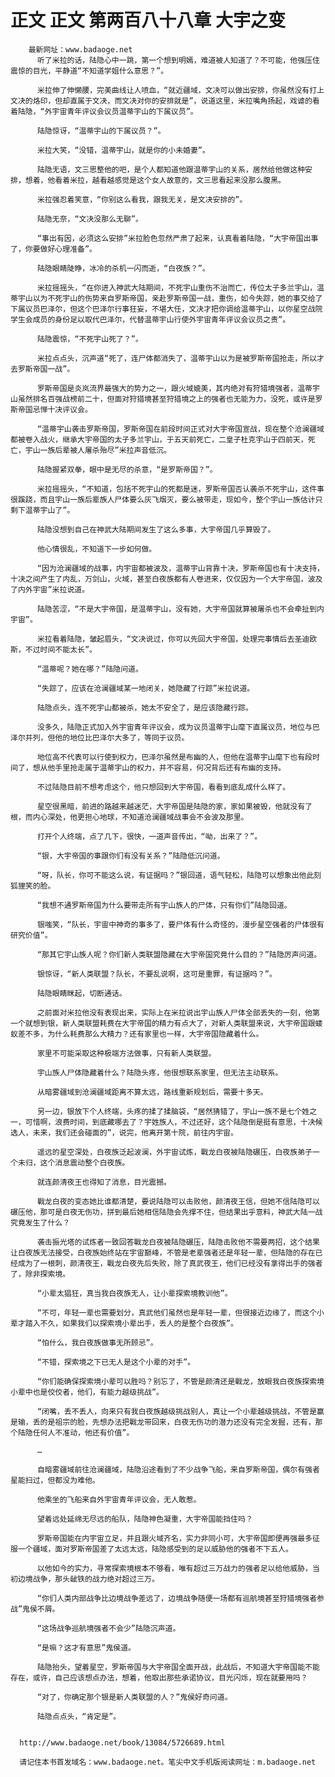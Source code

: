 # 正文 正文 第两百八十八章 大宇之变
        最新网址：www.badaoge.net
          听了米拉的话，陆隐心中一跳，第一个想到明嫣，难道被人知道了？不可能，他强压住震惊的目光，平静道“不知道学姐什么意思？”。
      
          米拉伸了伸懒腰，完美曲线让人喷血，“就近疆域，文决可以做出安排，你虽然没有打上文决的烙印，但却直属于文决，而文决对你的安排就是”，说道这里，米拉嘴角扬起，戏谑的看着陆隐，“外宇宙青年评议会议员温蒂宇山的下属议员”。
      
          陆隐惊讶，“温蒂宇山的下属议员？”。
      
          米拉大笑，“没错，温蒂宇山，就是你的小未婚妻”。
      
          陆隐无语，文三思整他的吧，是个人都知道他跟温蒂宇山的关系，居然给他做这种安排，想着，他看着米拉，越看越感觉是这个女人故意的，文三思看起来没那么腹黑。
      
          米拉强忍着笑意，“你别这么看我，跟我无关，是文决安排的”。
      
          陆隐无奈，“文决没那么无聊”。
      
          “事出有因，必须这么安排”米拉脸色忽然严肃了起来，认真看着陆隐，“大宇帝国出事了，你要做好心理准备”。
      
          陆隐眼睛陡睁，冰冷的杀机一闪而逝，“白夜族？”。
      
          米拉摇摇头，“在你进入神武大陆期间，不死宇山重伤不治而亡，传位太子多兰宇山，温蒂宇山以为不死宇山的伤势来自罗斯帝国，亲赴罗斯帝国一战，重伤，如今失踪，她的事交给了下属议员巴泽尔，但这个巴泽尔行事狂妄，不堪大任，文决才把你调给温蒂宇山，以你星空战院学生会成员的身份足以取代巴泽尔，代替温蒂宇山行使外宇宙青年评议会议员之责”。
      
          陆隐震惊，“不死宇山死了？”。
      
          米拉点点头，沉声道“死了，连尸体都消失了，温蒂宇山以为是被罗斯帝国抢走，所以才去罗斯帝国一战”。
      
          罗斯帝国是炎岚流界最强大的势力之一，跟火域媲美，其内绝对有狩猎境强者，温蒂宇山虽然排名百强战榜前二十，但面对狩猎境甚至狩猎境之上的强者也无能为力，没死，或许是罗斯帝国忌惮十决评议会。
      
          “温蒂宇山袭击罗斯帝国，罗斯帝国在前段时间正式对大宇帝国宣战，现在整个沧澜疆域都被卷入战火，继承大宇帝国的太子多兰宇山，于五天前死亡，二皇子杜克宇山于四前天，死亡，宇山一族后辈被人屠杀殆尽”米拉声音低沉。
      
          陆隐握紧双拳，眼中是无尽的杀意，“是罗斯帝国？”。
      
          米拉摇摇头，“不知道，包括不死宇山的死都是迷，罗斯帝国否认袭杀不死宇山，这件事很蹊跷，而且宇山一族后辈族人尸体要么灰飞烟灭，要么被带走，现如今，整个宇山一族估计只剩下温蒂宇山了”。
      
          陆隐没想到自己在神武大陆期间发生了这么多事，大宇帝国几乎算毁了。
      
          他心情很乱，不知道下一步如何做。
      
          “因为沧澜疆域的战事，内宇宙都被波及，温蒂宇山背靠十决，罗斯帝国也有十决支持，十决之间产生了内乱，万剑山，火域，甚至白夜族都有人卷进来，仅仅因为一个大宇帝国，波及了内外宇宙”米拉说道。
      
          陆隐苦涩，“不是大宇帝国，是温蒂宇山，没有她，大宇帝国就算被屠杀也不会牵扯到内宇宙”。
      
          米拉看着陆隐，皱起眉头，“文决说过，你可以先回大宇帝国，处理完事情后去圣迪欧斯，不过时间不能太长”。
      
          “温蒂呢？她在哪？”陆隐问道。
      
          “失踪了，应该在沧澜疆域某一地闭关，她隐藏了行踪”米拉说道。
      
          陆隐点头，连不死宇山都被杀，她太不安全了，是应该隐藏行踪。
      
          没多久，陆隐正式加入外宇宙青年评议会，成为议员温蒂宇山麾下直属议员，地位与巴泽尔并列，但他的地位比巴泽尔大多了，等同于议员。
      
          地位高不代表可以行使到权力，巴泽尔虽然是布幽的人，但他在温蒂宇山麾下也有段时间了，想从他手里抢走属于温蒂宇山的权力，并不容易，何况背后还有布幽的支持。
      
          不过陆隐目前不想考虑这个，他只想回到大宇帝国，看看到底乱成什么样了。
      
          星空很黑暗，前进的路越来越迷茫，大宇帝国是陆隐的家，家如果被毁，他就没有了根，而内心深处，他更担心地球，不知道沧澜疆域战事会不会波及那里。
      
          打开个人终端，点了几下，很快，一道声音传出，“呦，出来了？”。
      
          “银，大宇帝国的事跟你们有没有关系？”陆隐低沉问道。
      
          “呀，队长，你可不能这么说，有证据吗？”银回道，语气轻松，陆隐可以想象出他此刻狐狸笑的脸。
      
          “我想不通罗斯帝国为什么要带走所有宇山族人的尸体，只有你们”陆隐回道。
      
          银嗤笑，“队长，宇宙中神奇的事多了，要尸体有什么奇怪的，漫步星空强者的尸体很有研究价值”。
      
          “那其它宇山族人呢？你们新人类联盟隐藏在大宇帝国究竟什么目的？”陆隐厉声问道。
      
          银惊讶，“新人类联盟？队长，不要乱说啊，这可是重罪，有证据吗？”。
      
          陆隐眼睛眯起，切断通话。
      
          之前面对米拉他没有表现出来，实际上在米拉说出宇山族人尸体全部丢失的一刻，他第一个就想到银，新人类联盟耗费在大宇帝国的精力有点大了，对新人类联盟来说，大宇帝国跟蝼蚁差不多，为什么耗费那么大精力？还有家里也一样，大宇帝国隐藏着什么。
      
          家里不可能采取这种极端方法做事，只有新人类联盟。
      
          宇山族人尸体隐藏着什么？陆隐头疼，他很想联系家里，但无法主动联系。
      
          从暗雾疆域到沧澜疆域距离不算太远，路线重新规划后，需要十多天。
      
          另一边，银放下个人终端，头疼的揉了揉脑袋，“居然猜错了，宇山一族不是七个姓之一，可惜啊，浪费时间，到底藏哪去了？宇姓族人，不过还好，这个陆隐倒是挺有意思，十决候选人，未来，我们还会碰面的”，说完，他离开第十院，前往内宇宙。
      
          遥远的星空深处，白夜族泛起波澜，外宇宙试炼，戰龙白夜被陆隐碾压，白夜族弟子一个未归，这个消息震动整个白夜族。
      
          就连颜清夜王也得知了消息，目光震撼。
      
          戰龙白夜的变态她比谁都清楚，要说陆隐可以击败他，颜清夜王信，但她不信陆隐可以碾压他，那可是白夜无伤功，拼到最后她相信陆隐会先撑不住，但结果出乎意料，神武大陆一战究竟发生了什么？
      
          袭击振光塔的试炼者一致回答戰龙白夜被陆隐碾压，陆隐击败他不需要两招，这个结果让白夜族无法接受，白夜族始终站在宇宙巅峰，不管是老辈强者还是年轻一辈，但陆隐的存在已经成为了一根刺，颜清夜王，戰龙白夜先后失败，除了真武夜王，他们已经没有拿得出手的强者了，除非探索境。
      
          “小辈太猖狂，真当我白夜族无人，让小辈探索境教训他”。
      
          “不可，年轻一辈也需要划分，真武他们虽然也是年轻一辈，但很接近边缘了，而这个小辈才踏入不久，如果我们以探索境小辈出手，丢人的是整个白夜族”。
      
          “怕什么，我白夜族做事无所顾忌”。
      
          “不错，探索境之下已无人是这个小辈的对手”。
      
          “你们能确保探索境小辈可以胜吗？别忘了，不管是颜清还是戰龙，放眼我白夜族探索境小辈中也是佼佼者，他们，有能力越级挑战”。
      
          “闭嘴，丢不丢人，向来只有我白夜族越级挑战别人，真让一个小辈越级挑战，不管是赢是输，丢的是祖宗的脸，先想办法把戰龙带回来，白夜无伤功的潜力还没有完全发掘，还有，那个陆隐任何人不准动，他还有价值”。
      
          …
      
          自暗雾疆域前往沧澜疆域，陆隐沿途看到了不少战争飞船，来自罗斯帝国，偶尔有强者星能扫过，但都没为难他。
      
          他乘坐的飞船来自外宇宙青年评议会，无人敢惹。
      
          望着远处延绵无尽远的船队，陆隐神色凝重，大宇帝国能挡住吗？
      
          罗斯帝国能在内宇宙立足，并且跟火域齐名，实力非同小可，大宇帝国即便再强最多征服一个疆域，面对罗斯帝国差了太远太远，陆隐感受到的足以威胁他的强者不下五人。
      
          以他如今的实力，寻常探索境根本不够看，唯有超过三万战力的强者足以给他威胁，当初边境战争，那头龇铁的战力绝对超过三万。
      
          “你们人类内部战争比边境战争差远了，边境战争随便一场都有巡航境甚至狩猎境强者参战”鬼侯不屑。
      
          “这场战争巡航境强者不会少”陆隐沉声道。
      
          “是嘛？这才有意思”鬼侯道。
      
          陆隐抬头，望着星空，罗斯帝国与大宇帝国全面开战，此战后，不知道大宇帝国能不能存在，或许，自己应该想点办法，想着，他取出那些承诺协议，目光闪烁，现在就要用吗？
      
          “对了，你确定那个银是新人类联盟的人？”鬼侯好奇问道。
      
          陆隐点点头，“肯定是”。
      
      
      http://www.badaoge.net/book/13084/5726689.html
      
      请记住本书首发域名：www.badaoge.net。笔尖中文手机版阅读网址：m.badaoge.net